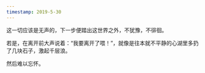 ```yaml
---
timestamp: 2019-5-30
---
```


这一切应该是无声的，下一步便踏出这世界之外，不犹豫，不徘徊。

若是，在离开前大声说着：“我要离开了喂！”，就像是往本就不平静的心湖里多扔了几块石子，激起千层浪。

然后难以忘怀。